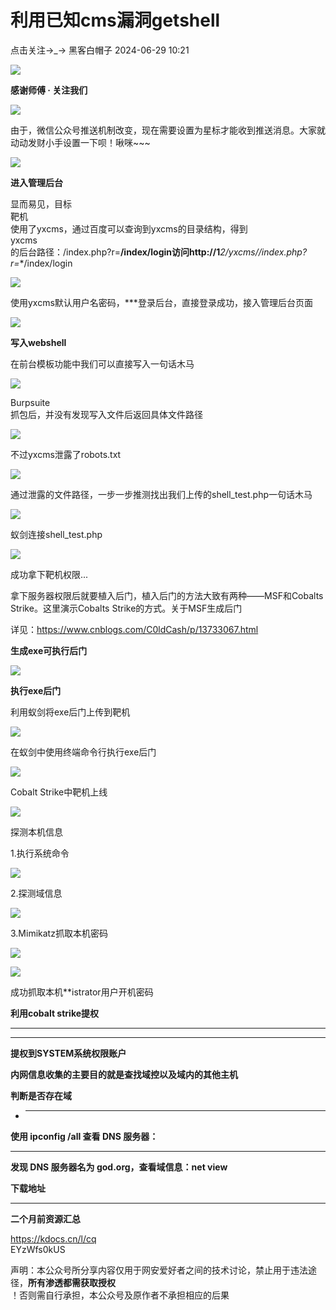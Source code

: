 #  利用已知cms漏洞getshell   
点击关注→_→  黑客白帽子   2024-06-29 10:21  
  
![](https://mmbiz.qpic.cn/mmbiz_png/PJG3jJlPv0w6V8YUTyNSuV2udfyY3rWyR6V1UeHWuiab6T80I5ldZicZswCnrbicD4ibpaDMqCZ6UvFmhWLyTzptSA/640?wx_fmt=png&random=0.6636094571400317&random=0.6219011309810436&random=0.21191420540585404 "")  
  
**感谢师傅 · 关注我们**  
  
![](https://mmbiz.qpic.cn/mmbiz_png/PJG3jJlPv0w6V8YUTyNSuV2udfyY3rWyR6V1UeHWuiab6T80I5ldZicZswCnrbicD4ibpaDMqCZ6UvFmhWLyTzptSA/640?wx_fmt=png&random=0.9829534454876507&random=0.2787622380037358&random=0.29583791053286834 "")  
  
  
由于，微信公众号推送机制改变，现在需要设置为星标才能收到推送消息。大家就动动发财小手设置一下呗！啾咪~~~  
  
![](https://mmbiz.qpic.cn/mmbiz_png/PJG3jJlPv0y50hQk1TiaBIAnSjzqkmZcPS4TWvohHfHPTVUBWM2mFxcqwhiaZKaQM6S7t11fuiajZ2zZqXD5hJJmA/640?wx_fmt=png "")  
  
  
  
**进入管理后台**  
  
显而易见，目标  
靶机  
使用了yxcms，通过百度可以查询到yxcms的目录结构，得到  
yxcms  
的后台路径：/index.php?r=**/index/login访问http://1***2/yxcms//index.php?r=**/index/login  
  
![](https://mmbiz.qpic.cn/sz_mmbiz_png/rgHsQiafgQSjRTX5GfF5KTCjDUFP3IlvfwKk6qEybbmicJfODKQ6DjicviacuLJS0Anwhq1M3xeCP46ctmFaAMEfYw/640?wx_fmt=png&from=appmsg&tp=nowebp&wxfrom=5&wx_lazy=1&wx_co=1 "")  
  
使用yxcms默认用户名密码，***登录后台，直接登录成功，接入管理后台页面  
  
![](https://mmbiz.qpic.cn/sz_mmbiz_png/rgHsQiafgQSjRTX5GfF5KTCjDUFP3IlvffaPRoYOVkZF8Oibf7vkzwc0yJzia4ngEMEgPbiaeZquI8XL3WFVoABsqA/640?wx_fmt=png&from=appmsg&tp=nowebp&wxfrom=5&wx_lazy=1&wx_co=1 "")  
  
**写入webshell**  
  
在前台模板功能中我们可以直接写入一句话木马  
  
![](https://mmbiz.qpic.cn/sz_mmbiz_png/rgHsQiafgQSjRTX5GfF5KTCjDUFP3IlvfibY7Zzcff1ibGRtEraQ0QvmrkjN6Jba4Y2mz9a9g9f9J3VfIYibCGht2g/640?wx_fmt=png&from=appmsg&tp=nowebp&wxfrom=5&wx_lazy=1&wx_co=1 "")  
  
Burpsuite  
抓包后，并没有发现写入文件后返回具体文件路径  
  
![](https://mmbiz.qpic.cn/sz_mmbiz_png/rgHsQiafgQSjRTX5GfF5KTCjDUFP3IlvfuGOYz6fhDSan4Ky8yCEzonDnXPsNXkX0fL18wS0kjvTuYPsZ0ohk4Q/640?wx_fmt=png&from=appmsg&tp=nowebp&wxfrom=5&wx_lazy=1&wx_co=1 "")  
  
不过yxcms泄露了robots.txt  
  
![](https://mmbiz.qpic.cn/sz_mmbiz_png/rgHsQiafgQSjRTX5GfF5KTCjDUFP3IlvfPxl97N925vtLMxvMu9ggpvAlUONIb57U0Fubhc1mk2KwMjAF6icevaA/640?wx_fmt=png&from=appmsg&tp=nowebp&wxfrom=5&wx_lazy=1&wx_co=1 "")  
  
通过泄露的文件路径，一步一步推测找出我们上传的shell_test.php一句话木马  
  
![](https://mmbiz.qpic.cn/sz_mmbiz_png/rgHsQiafgQSjRTX5GfF5KTCjDUFP3IlvfVfwAzc3DdzsPzTSMVf26jrt55xLIXJGLDwGwS2lTcSsdAfGlMKoIwA/640?wx_fmt=png&from=appmsg&tp=nowebp&wxfrom=5&wx_lazy=1&wx_co=1 "")  
  
  
蚁剑连接shell_test.php  
  
![](https://mmbiz.qpic.cn/sz_mmbiz_png/rgHsQiafgQSjRTX5GfF5KTCjDUFP3IlvfmOSYqSysmiay0GZU46ggeasNvqdoqpTk9UN2eFhR5eu6IDmib6ncDoJQ/640?wx_fmt=png&from=appmsg&tp=nowebp&wxfrom=5&wx_lazy=1&wx_co=1 "")  
  
成功拿下靶机权限...  
  
拿下服务器权限后就要植入后门，植入后门的方法大致有两种——MSF和Cobalts Strike。这里演示Cobalts Strike的方式。关于MSF生成后门  
  
详见：https://www.cnblogs.com/C0ldCash/p/13733067.html  
  
**生成exe可执行后门**  
  
![](https://mmbiz.qpic.cn/sz_mmbiz_png/rgHsQiafgQSjRTX5GfF5KTCjDUFP3IlvfMa15DHR6TKwoFicURc6j1MhGYv6OEPfxk7vZANYricbq8LAfZq25TAvg/640?wx_fmt=png&from=appmsg&tp=nowebp&wxfrom=5&wx_lazy=1&wx_co=1 "")  
  
**执行exe后门**  
  
利用蚁剑将exe后门上传到靶机  
  
![](https://mmbiz.qpic.cn/sz_mmbiz_png/rgHsQiafgQSjRTX5GfF5KTCjDUFP3IlvfJrAa7ucfykXq0fA9ibk16ZG27KLPW9uFCNxsPhyXH3zgP6oIniaUn91Q/640?wx_fmt=png&from=appmsg&tp=nowebp&wxfrom=5&wx_lazy=1&wx_co=1 "")  
  
在蚁剑中使用终端命令行执行exe后门  
  
![](https://mmbiz.qpic.cn/sz_mmbiz_png/rgHsQiafgQSjRTX5GfF5KTCjDUFP3Ilvfe4l7nhrv0l9Rm0h513YbxibfsFvGzA2oqtOHn11IZaFlVqTS7goKWIg/640?wx_fmt=png&from=appmsg&tp=nowebp&wxfrom=5&wx_lazy=1&wx_co=1 "")  
  
Cobalt Strike中靶机上线  
  
![](https://mmbiz.qpic.cn/sz_mmbiz_png/rgHsQiafgQSjRTX5GfF5KTCjDUFP3IlvfniaCXt4x9HtM3KMkP8wRUPkmeicl5BFlEOKqs1nKBFIjdnuliaZEC8qkA/640?wx_fmt=png&from=appmsg&tp=nowebp&wxfrom=5&wx_lazy=1&wx_co=1 "")  
  
探测本机信息  
  
1.执行系统命令  
  
![](https://mmbiz.qpic.cn/sz_mmbiz_png/rgHsQiafgQSjRTX5GfF5KTCjDUFP3IlvfCIjkvI8IG7SKIEf8lo8TicbFEa1fibMMxbRy3mAWlgT8esWQoHOtXDUQ/640?wx_fmt=png&from=appmsg&tp=nowebp&wxfrom=5&wx_lazy=1&wx_co=1 "")  
  
2.探测域信息  
  
![](https://mmbiz.qpic.cn/sz_mmbiz_png/rgHsQiafgQSjRTX5GfF5KTCjDUFP3Ilvf3yvpO37XGbgJF2uWSgpHWPecBMBIAxkTf2IxxMIzicKc5MibEfLrWic0Q/640?wx_fmt=png&from=appmsg&tp=nowebp&wxfrom=5&wx_lazy=1&wx_co=1 "")  
  
3.Mimikatz抓取本机密码  
  
![](https://mmbiz.qpic.cn/sz_mmbiz_png/rgHsQiafgQSjRTX5GfF5KTCjDUFP3IlvfQibXnX2akr6lX4qb8f5x7rMTRbOCibmAJjreClHWStSL879MGg3v56rA/640?wx_fmt=png&from=appmsg&tp=nowebp&wxfrom=5&wx_lazy=1&wx_co=1 "")  
  
![](https://mmbiz.qpic.cn/sz_mmbiz_png/rgHsQiafgQSjRTX5GfF5KTCjDUFP3IlvfnM3e4yNoWKCcWe6oMqLbicGqXRsPibUx7C4lCich0KtL8EKTGI375hjcQ/640?wx_fmt=png&from=appmsg&tp=nowebp&wxfrom=5&wx_lazy=1&wx_co=1 "")  
  
成功抓取本机**istrator用户开机密码  
  
**利用cobalt strike提权**  
  
****  
****  
  
**提权到SYSTEM系统权限账户**  
  
**内网信息收集的主要目的就是查找域控以及域内的其他主机**  
  
**判断是否存在域**  
- ****  
**使用 ipconfig /all 查看 DNS 服务器：**  
  
  
  
****  
  
**发现 DNS 服务器名为 god.org，查看域信息：net view**  
  
  
  
[](http://mp.weixin.qq.com/s?__biz=MzA5MzYzMzkzNg==&mid=2650939865&idx=1&sn=773462fd879df4c210ad316ed538483a&chksm=8bac6d26bcdbe4302b3b28dac2f62deaa16dc687bff0062a8ca5d90f6b124e3d2685544fdc03&scene=21#wechat_redirect)  
  
**下载地址**  
  
****  
**二个月前资源汇总**  
  
https://kdocs.cn/l/cq  
EYzWfs0kUS  
  
  
  
声明：本公众号所分享内容仅用于网安爱好者之间的技术讨论，禁止用于违法途径，**所有渗透都需获取授权**  
！否则需自行承担，本公众号及原作者不承担相应的后果  
```
```  
  
